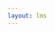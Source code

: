 ```yaml
---
layout: lms
---
```


<script>

function initialize() {
    var user = firebase.auth().currentUser;
    readUser(user.uid);
}


</script>